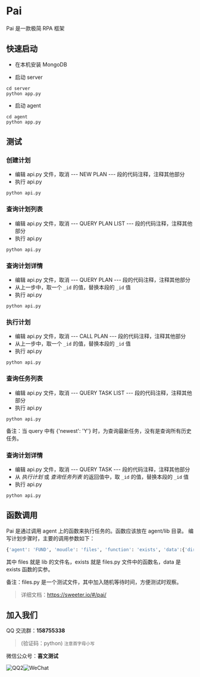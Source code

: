 # Pai

Pai 是一款极简 RPA 框架


## 快速启动

- 在本机安装 MongoDB

- 启动 server

```shell
cd server
python app.py
```

- 启动 agent

```shell
cd agent
python app.py
```


## 测试

### 创建计划 

- 编辑 api.py 文件，取消 --- NEW PLAN --- 段的代码注释，注释其他部分
- 执行 api.py

```shell
python api.py
```

### 查询计划列表 

- 编辑 api.py 文件，取消 --- QUERY PLAN LIST --- 段的代码注释，注释其他部分
- 执行 api.py

```shell
python api.py
```

### 查询计划详情 

- 编辑 api.py 文件，取消 --- QUERY PLAN --- 段的代码注释，注释其他部分
- 从上一步中，取一个 `_id` 的值，替换本段的 `_id` 值
- 执行 api.py

```shell
python api.py
```

### 执行计划

- 编辑 api.py 文件，取消 --- CALL PLAN --- 段的代码注释，注释其他部分
- 从上一步中，取一个 `_id` 的值，替换本段的 `_id` 值
- 执行 api.py

```shell
python api.py
```

### 查询任务列表 

- 编辑 api.py 文件，取消 --- QUERY TASK LIST --- 段的代码注释，注释其他部分
- 执行 api.py

```shell
python api.py
```

备注：当 query 中有 {'newest': 'Y'} 时，为查询最新任务，没有是查询所有历史任务。


### 查询计划详情 

- 编辑 api.py 文件，取消 --- QUERY TASK --- 段的代码注释，注释其他部分
- 从 *执行计划* 或 *查询任务列表* 的返回值中，取 `_id` 的值，替换本段的 `_id` 值
- 执行 api.py

```shell
python api.py
```


## 函数调用

Pai 是通过调用 agent 上的函数来执行任务的。函数应该放在 agent/lib 目录。
编写计划步骤时，主要的调用参数如下：

```python
{'agent': 'FUND', 'moudle': 'files', 'function': 'exists', 'data':{'dir': '', 'path': 'app.py'}}
```

其中 files 就是 lib 的文件名，exists 就是 files.py 文件中的函数名，data 是 exists 函数的实参。

备注：files.py 是一个测试文件，其中加入随机等待时间，方便测试时观察。


> 详细文档：https://sweeter.io/#/pai/

## 加入我们

QQ 交流群：**158755338**
> (验证码：python) <small>注意首字母小写</small>

微信公众号：**喜文测试**

![QQ2](https://sweeter.io/docs/_media/QQ.png)![WeChat](https://sweeter.io/docs/_media/WeChat.png)